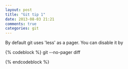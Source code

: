 ```yaml
---
layout: post
title: "Git tip 1"
date: 2013-08-03 21:21
comments: true
categories: git 
---
```



By default git uses 'less' as a pager. You can disable it by 


{% codeblock %}
git --no-pager diff

{% endcodeblock %}
